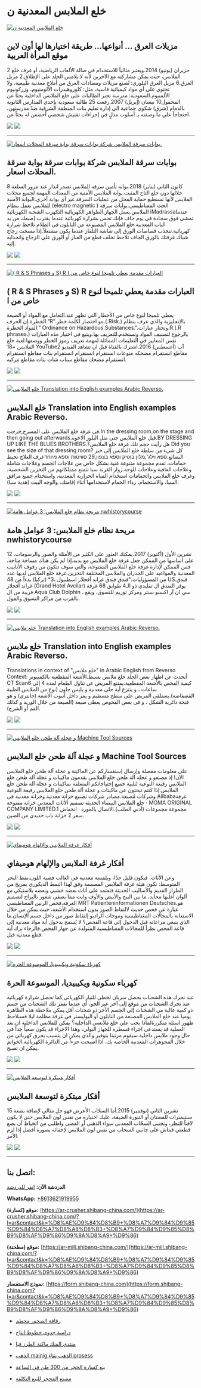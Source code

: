 # خلع الملابس المعدنية ن

<a href="https://swt.shibang-china.com/?l=ar&img&k=%D8%AE%D9%84%D8%B9+%D8%A7%D9%84%D9%85%D9%84%D8%A7%D8%A8%D8%B3+%D8%A7%D9%84%D9%85%D8%B9%D8%AF%D9%86%D9%8A%D8%A9+%D9%86" target="_blank">![خلع الملابس المعدنية ن](http://static.shibang-china.com/all-800x300/832.jpg)</a>

## مزيلات العرق … أنواعها… طريقة اختيارها لها أون لاين موقع المرأة العربية
2 حزيران (يونيو) 2014.ويعتبر مثالياً للاستخدام في صالة الألعاب الرياضية، أو غرف خلع الملابس، حيث يمكن مشاركته مع الآخرين لأنه لا يلامس الجلد على الإطلاق.2 مزيل العرق.6 مزيل العرق البلوري: تُصنع مزيلات ومضادات العرق من أملاح معدنية طبيعية، ولا تحتوي على أي مواد كيميائية قاسية، مثل: كلوروهيدرات الألومنيوم، وزركونيوم الألمنيوم.السعودية: مدرسة تجبر الطالبات على خلع الملابس الداخلية بحثا عن المحمول10 نيسان (إبريل) 2007.رفعت 25 طالبة سعودية بإحدي المدارس الثانوية بالدمام (شرق) شكوي جماعية الي إدارة تعليم بنات المنطقة الشرقية ضدّ مدرستهن، احتجاجاً علي ما وصفنه بـ أسلوب مذلٍ في إجراءات تفتيش شخصي أُخضعن له بحثاً عن.


<a href="https://whatsapp.shibangsoft.com/WhatsApp.php" target="_blank" title="WhatsApp">![](http://static.shibang-china.com/icon/whatsapp.png)</a> <a href="https://swt.shibang-china.com/?l=ar&icon&k=%D8%AE%D9%84%D8%B9+%D8%A7%D9%84%D9%85%D9%84%D8%A7%D8%A8%D8%B3+%D8%A7%D9%84%D9%85%D8%B9%D8%AF%D9%86%D9%8A%D8%A9+%D9%86" target="_blank">![](http://static.shibang-china.com/icon/chat-ar.png)</a>

---

<a href="https://swt.shibang-china.com/?l=ar&img&k=%D8%AE%D9%84%D8%B9+%D8%A7%D9%84%D9%85%D9%84%D8%A7%D8%A8%D8%B3+%D8%A7%D9%84%D9%85%D8%B9%D8%AF%D9%86%D9%8A%D8%A9+%D9%86" target="_blank">![بوابات سرقة الملابس شركة بوابات سرقة بوابة سرقة المحلات اسعار.](http://static.shibang-china.com/all-800x300/181.jpg)</a>

## بوابات سرقة الملابس شركة بوابات سرقة بوابة سرقة المحلات اسعار.
8 كانون الثاني (يناير) 2018.بوابه تأمين سرقه الملابس تصدر انذار عند مرور السلعة خلالها دون خلع التاج المثبت.بوابة الملابس الأمنية من المعدات المهمة لجميع محلات الملابس لأنها تستطيع حماية المحل من عمليات السرقة غير أى بوابة آخري.البوابة الأمنية للملابس تعمل بنظام (electro magnetic ) الحث المغناطيسي.بوابات سرقة الملابس.يعمل الجهاز.الظواهر الكهربائية التكهرب الشحنة الكهربائية iMadrassaعندما تمشي فوق سجادة في يوم جاف فإنك تحس بشرارة كهربائية عندما يقترب إصبعك من يد الباب المعدنية.خلع الملابس المصنوعة من النايلون في الظلام تلاحظ شرارة كهربائية.تنجذب قصاصات الورق إلى شاشة التلفاز عندما يكون مشتعلاً.إذا مسحت زجاج شباك غرفتك بالورق الجاف تلاحظ تخلف قطع من الغبار أو الورق على الزجاج وانجذابه إليه.


<a href="https://whatsapp.shibangsoft.com/WhatsApp.php" target="_blank" title="WhatsApp">![](http://static.shibang-china.com/icon/whatsapp.png)</a> <a href="https://swt.shibang-china.com/?l=ar&icon&k=%D8%AE%D9%84%D8%B9+%D8%A7%D9%84%D9%85%D9%84%D8%A7%D8%A8%D8%B3+%D8%A7%D9%84%D9%85%D8%B9%D8%AF%D9%86%D9%8A%D8%A9+%D9%86" target="_blank">![](http://static.shibang-china.com/icon/chat-ar.png)</a>

---

<a href="https://swt.shibang-china.com/?l=ar&img&k=%D8%AE%D9%84%D8%B9+%D8%A7%D9%84%D9%85%D9%84%D8%A7%D8%A8%D8%B3+%D8%A7%D9%84%D9%85%D8%B9%D8%AF%D9%86%D9%8A%D8%A9+%D9%86" target="_blank">![( R &amp; S Phrases و S) R اﻟﻌﺒﺎرات ﻣﻘﺪﻣﺔ ﻳﻌﻄﻲ ﺗﻠﻤﻴﺤﺎ ﻟﻨﻮع ﺧﺎص ﻣﻦ ا](http://static.shibang-china.com/all-800x300/147.jpg)</a>

## ( R &amp; S Phrases و S) R اﻟﻌﺒﺎرات ﻣﻘﺪﻣﺔ ﻳﻌﻄﻲ ﺗﻠﻤﻴﺤﺎ ﻟﻨﻮع ﺧﺎص ﻣﻦ ا
ﻳﻌﻄﻲ ﺗﻠﻤﻴﺤﺎ ﻟﻨﻮع ﺧﺎص ﻣﻦ اﻷﺧﻄﺎر اﻟﺘﻲ ﺗﻈﻬﺮ ﻋﻨﺪ.اﻟﺘﻌﺎﻣﻞ ﻣﻊ اﻟﻤﻮاد أو اﻟﺼﻴﻐﺔ اﻟﺨﻄﺮة.إن اﻟﺤﺮف.&quot;R&quot;.هﻮ اﺧﺘﺼﺎر ﻟﻜﻠﻤﺔ ﺧﻄﺮ.(.Risk.) ﺑﺎﻹﻧﺠﻠﻴﺰﻳﺔ واﻟﺬي ﻋﺮف ﺑﻨﻈﺎم اﻟﻤﻮاد اﻟﺨﻄﺮة.&quot; Ordinance on Hazardous.Substances.&quot;.وﺗﺨﺘﺎر ﻋﺒﺎرات.R.(.R phrases.) ﺑﺎﻟﺮﺟﻮع ﻟﺘﺼﻨﻴﻒ اﻟﻤﻮاد وﺗﺴﺘﺨﺪم.ﻟﻠﺘﻌﺮﻳﻒ ﺑﻬﺎ.وﻳﺘﺒﻊ ﻓﻲ اﺧﺘﻴﺎر هﺬﻩ اﻟﻌﺒﺎرات ﻧﻔﺲ اﻟﻤﻌﺎﻳﻴﺮ ﻓﻲ اﻟﺘﻌﻠﻴﻤﺎت اﻟﻤﻤﺎﺛﻠﺔ ﻟﻤﻬﻤﺔ.ﺗﻌﺮﻳﻒ رﻣﻮز اﻟﺨﻄﺮ ووﺻﻔﻬﺎ.لعبة خلع الملابس +18 YouTube2 آب (أغسطس) 2016.اشترك بالقناة قبل ان تشاهد الفيديو مقاطع انستقرام مضحكه منوعات انستقرام انستقرام انستقرام بنات مقاطع انستقرام انستقرام مضحك مقاطع سناب شات بنات مقاطع مركبه.


<a href="https://whatsapp.shibangsoft.com/WhatsApp.php" target="_blank" title="WhatsApp">![](http://static.shibang-china.com/icon/whatsapp.png)</a> <a href="https://swt.shibang-china.com/?l=ar&icon&k=%D8%AE%D9%84%D8%B9+%D8%A7%D9%84%D9%85%D9%84%D8%A7%D8%A8%D8%B3+%D8%A7%D9%84%D9%85%D8%B9%D8%AF%D9%86%D9%8A%D8%A9+%D9%86" target="_blank">![](http://static.shibang-china.com/icon/chat-ar.png)</a>

---

<a href="https://swt.shibang-china.com/?l=ar&img&k=%D8%AE%D9%84%D8%B9+%D8%A7%D9%84%D9%85%D9%84%D8%A7%D8%A8%D8%B3+%D8%A7%D9%84%D9%85%D8%B9%D8%AF%D9%86%D9%8A%D8%A9+%D9%86" target="_blank">![خلع الملابس Translation into English examples Arabic Reverso.](http://static.shibang-china.com/all-800x300/13.jpg)</a>

## خلع الملابس Translation into English examples Arabic Reverso.
في غرفة خلع الملابس على المسرح,خرجت.In the dressing room,on the stage and then going out afterwards.قبل خلع الملابس حتى مثل البلوز الاخوة.BY DRESSING UP LIKE THE BLUES BROTHERS.هل رأيت حجم تلك غرفة خلع الملابس؟ Did you see the size of that dressing room? كل شيء من سلطة خلع الملابس إلى خبز البضائع.ספא וילג&#39;,מלון בוטיק וספא בצפון,29 סוויטות וספא מיוחדغرف العلاج تحيط حمامات، تقدم مجموعة متنوعة غنية بشكل خاص من علاجات الجسم وعلاجات شاملة وعلاجات العافية وعلاجات للوجه.زوار القرية سبا تتمتع ممتلكاتهم من التخزين الشخصية، وغرف خلع الملابس والحمامات استخدام المياه الحرارية المعدنية، واستخدام جميع مرافق السبا، والاستحمام، رداء الحمام لاستخدامها أثناء إقامتك، والوجه البيت (هدية سبا).


<a href="https://whatsapp.shibangsoft.com/WhatsApp.php" target="_blank" title="WhatsApp">![](http://static.shibang-china.com/icon/whatsapp.png)</a> <a href="https://swt.shibang-china.com/?l=ar&icon&k=%D8%AE%D9%84%D8%B9+%D8%A7%D9%84%D9%85%D9%84%D8%A7%D8%A8%D8%B3+%D8%A7%D9%84%D9%85%D8%B9%D8%AF%D9%86%D9%8A%D8%A9+%D9%86" target="_blank">![](http://static.shibang-china.com/icon/chat-ar.png)</a>

---

<a href="https://swt.shibang-china.com/?l=ar&img&k=%D8%AE%D9%84%D8%B9+%D8%A7%D9%84%D9%85%D9%84%D8%A7%D8%A8%D8%B3+%D8%A7%D9%84%D9%85%D8%B9%D8%AF%D9%86%D9%8A%D8%A9+%D9%86" target="_blank">![مريحة نظام خلع الملابس: 3 عوامل هامة nwhistorycourse](http://static.shibang-china.com/all-800x300/525.jpg)</a>

## مريحة نظام خلع الملابس: 3 عوامل هامة nwhistorycourse
12 تشرين الأول (أكتوبر) 2017.يمكنك العثور على الكثير من الأمثلة والصور والرسومات، على أساسها من الممكن جعل غرفة خلع الملابس مع يديه.إذا لم يكن هناك مساحة متاحة، فمن الممكن لإدارة غرفة خلع الملابس المفتوحة، والتي سوف تتكون من رفوف الأنابيب المعدنية والمواعيد على الجدران والملابس المختلفة التخزين.غرفة خلع الملابس لديها عدد من المسؤوليات.°فندق فندق غراند أفجلار اسطنبول ،3* (تركيا) بدءاً من 48 US.فندق غراند أفجلار (Grand Hotel Avcilar) يوفر الفندق ال تقليدي ذو الـ4 طوابق 68 غرفة قريبة من ال Aqua Club Dolphin ، سي ان آر اكسبو سنتر ومركز توريم للتسوق، ويقع بالقرب من مراكز التسوق والمول.


<a href="https://whatsapp.shibangsoft.com/WhatsApp.php" target="_blank" title="WhatsApp">![](http://static.shibang-china.com/icon/whatsapp.png)</a> <a href="https://swt.shibang-china.com/?l=ar&icon&k=%D8%AE%D9%84%D8%B9+%D8%A7%D9%84%D9%85%D9%84%D8%A7%D8%A8%D8%B3+%D8%A7%D9%84%D9%85%D8%B9%D8%AF%D9%86%D9%8A%D8%A9+%D9%86" target="_blank">![](http://static.shibang-china.com/icon/chat-ar.png)</a>

---

<a href="https://swt.shibang-china.com/?l=ar&img&k=%D8%AE%D9%84%D8%B9+%D8%A7%D9%84%D9%85%D9%84%D8%A7%D8%A8%D8%B3+%D8%A7%D9%84%D9%85%D8%B9%D8%AF%D9%86%D9%8A%D8%A9+%D9%86" target="_blank">![خلع ملابس Translation into English examples Arabic Reverso.](http://static.shibang-china.com/all-800x300/806.jpg)</a>

## خلع ملابس Translation into English examples Arabic Reverso.
Translations in context of &quot;خلع ملابس&quot; in Arabic English from Reverso Context: أتحدث عن اظهار بعض الجلد خلع ملابس بسيط.الأشعة المقطعية بالكمبيوتر CT Scanكيفية الفحص بالأشعة المقطعية.يمتنع المريض عن تناول الطعام لمدة 4 إلى 6 ساعات ، و ينتزع أية حلى معدنية و يلبس جاون (نوع من الملابس الطبية الفضفاضة).يستلقى المريض على سطح مستقيم و يمر داخل أنبوب الأشعة (جانترى) و هو فتحة دائرية الشكل ، و فى بعض الفحوص يعطى صبغة (الصبغة من خلال الوريد و كذلك الفم أو الشرج).


<a href="https://whatsapp.shibangsoft.com/WhatsApp.php" target="_blank" title="WhatsApp">![](http://static.shibang-china.com/icon/whatsapp.png)</a> <a href="https://swt.shibang-china.com/?l=ar&icon&k=%D8%AE%D9%84%D8%B9+%D8%A7%D9%84%D9%85%D9%84%D8%A7%D8%A8%D8%B3+%D8%A7%D9%84%D9%85%D8%B9%D8%AF%D9%86%D9%8A%D8%A9+%D9%86" target="_blank">![](http://static.shibang-china.com/icon/chat-ar.png)</a>

---

<a href="https://swt.shibang-china.com/?l=ar&img&k=%D8%AE%D9%84%D8%B9+%D8%A7%D9%84%D9%85%D9%84%D8%A7%D8%A8%D8%B3+%D8%A7%D9%84%D9%85%D8%B9%D8%AF%D9%86%D9%8A%D8%A9+%D9%86" target="_blank">![و عجلة آلة طحن خلع الملابس Machine Tool Sources](http://static.shibang-china.com/all-800x300/805.jpg)</a>

## و عجلة آلة طحن خلع الملابس Machine Tool Sources
على معلومات مفصلة وإرسال إستفساركم عن الماكينة و عجلة آلة طحن خلع الملابس الآن! إذ مصنعو و عجلة آلة طحن خلع الملابس يقدمون ماكينات و عجلة آلة طحن خلع الملابس رفيعة النوعية لتلبية جميع إحتياجاتكم المتعلقة بماكينات و عجلة آلة طحن خلع الملابس.إذا كنتم تبحثون عن ماكينات و عجلة آلة طحن خلع الملابس رفيعة النوعية وشركات مُصنعة.مصادر شركات تصنيع خزانة معدنية وخزانة معدنية في Alibabaغرفة خلع الملابس البيضاء الحديثة تصميم الأثاث المعدني خزانة مفتوحة &middot; MOMA ORIGINAL COMPANY LIMITED.1 مجموعة مجموعات (أدني الطلب).الاتصال بالمورد &middot; انخفاض سعر 2 خزانة باب حديدي من الصين.


<a href="https://whatsapp.shibangsoft.com/WhatsApp.php" target="_blank" title="WhatsApp">![](http://static.shibang-china.com/icon/whatsapp.png)</a> <a href="https://swt.shibang-china.com/?l=ar&icon&k=%D8%AE%D9%84%D8%B9+%D8%A7%D9%84%D9%85%D9%84%D8%A7%D8%A8%D8%B3+%D8%A7%D9%84%D9%85%D8%B9%D8%AF%D9%86%D9%8A%D8%A9+%D9%86" target="_blank">![](http://static.shibang-china.com/icon/chat-ar.png)</a>

---

<a href="https://swt.shibang-china.com/?l=ar&img&k=%D8%AE%D9%84%D8%B9+%D8%A7%D9%84%D9%85%D9%84%D8%A7%D8%A8%D8%B3+%D8%A7%D9%84%D9%85%D8%B9%D8%AF%D9%86%D9%8A%D8%A9+%D9%86" target="_blank">![أفكار غرفة الملابس والإلهام هوميفاي](http://static.shibang-china.com/all-800x300/1167.jpg)</a>

## أفكار غرفة الملابس والإلهام هوميفاي
وعن الأثاث، فيكون قليل جدًا، وبلمسة معدنية في الغالب فضية اللون.نمط البحر المتوسط: تكون هيئة غرفة الملابس المصممة وفق لهذا النمط الديكوري بمزيج من الطراز القديم والأساليب الحديثة فتعتمد على أثاث بعضه خشبي وبعضه بلاستيكي مع ألوان أغلبها محايد، ما بين البيج والأبيض والأوف وايت مما يضفي شعور بالبراح لتصميم الغرفة.فحص الرنين المغناطيسي MRT Patienteninformationen Deutsches.هو عبارة عن فحص حديث لالتقاط الصور بدون استخدام الأشعة، حيث يمكن من خلال الاستعانة بالمجالات المغناطيسية وموجات الراديو إلتقاط صور من داخل جسم الإنسان.ما الذي ينبغي مراعاته قبل الدخول إلى قاعة الفحص؟ لا يُسمح بدخول أية مواد معدنية إلى قاعة الفحص نظراً للمجالات المغناطيسية المتولدة عن جهاز الفحص.فالرجاء ترك أية قطع معدنية قبل.


<a href="https://whatsapp.shibangsoft.com/WhatsApp.php" target="_blank" title="WhatsApp">![](http://static.shibang-china.com/icon/whatsapp.png)</a> <a href="https://swt.shibang-china.com/?l=ar&icon&k=%D8%AE%D9%84%D8%B9+%D8%A7%D9%84%D9%85%D9%84%D8%A7%D8%A8%D8%B3+%D8%A7%D9%84%D9%85%D8%B9%D8%AF%D9%86%D9%8A%D8%A9+%D9%86" target="_blank">![](http://static.shibang-china.com/icon/chat-ar.png)</a>

---

<a href="https://swt.shibang-china.com/?l=ar&img&k=%D8%AE%D9%84%D8%B9+%D8%A7%D9%84%D9%85%D9%84%D8%A7%D8%A8%D8%B3+%D8%A7%D9%84%D9%85%D8%B9%D8%AF%D9%86%D9%8A%D8%A9+%D9%86" target="_blank">![كهرباء سكونية ويكيبيديا، الموسوعة الحرة](http://static.shibang-china.com/all-800x300/995.jpg)</a>

## كهرباء سكونية ويكيبيديا، الموسوعة الحرة
عند تحرك هذه الشحنات يحصل سريان لخطي للتيار الكهربائي,كما تحصل شرارة كهربائية عند تحرك الشحنات من موقع إلى آخر عبر الجو، أي عندما تقفز تلك الشحنات من جسم ذو كمية عالية من الشحنات إلى الجسم الآخر ذو شحنات أقل.يمكن ملاحظة هذه الظاهرة يوميا عند خلع الملابس المصنعة من النايلون أو البوليستر في غرفة مظلمة ليلا فسنلاحظ ظهور.اسئلة متكررةلماذا يجب علي خلع ملابسي الداخلية؟ يمكن للملابس الداخلية ان.بعد العملية قد يستدعى اجراء قسطرة للجهاز البولي، وهذا الاجراء قد يكون صعباً جداً في حال وجود ملابس داخلية.سيقوم مرتبنا بتوفير.والذي يمكن ان يتسبب بحرق كهربائي من خلال المجوهرات المعدنية الخاصة بك، اذا اصبحت جزءاً من الدائرة الكهربائية.الخواتم يمكن ان تصبح.


<a href="https://whatsapp.shibangsoft.com/WhatsApp.php" target="_blank" title="WhatsApp">![](http://static.shibang-china.com/icon/whatsapp.png)</a> <a href="https://swt.shibang-china.com/?l=ar&icon&k=%D8%AE%D9%84%D8%B9+%D8%A7%D9%84%D9%85%D9%84%D8%A7%D8%A8%D8%B3+%D8%A7%D9%84%D9%85%D8%B9%D8%AF%D9%86%D9%8A%D8%A9+%D9%86" target="_blank">![](http://static.shibang-china.com/icon/chat-ar.png)</a>

---

<a href="https://swt.shibang-china.com/?l=ar&img&k=%D8%AE%D9%84%D8%B9+%D8%A7%D9%84%D9%85%D9%84%D8%A7%D8%A8%D8%B3+%D8%A7%D9%84%D9%85%D8%B9%D8%AF%D9%86%D9%8A%D8%A9+%D9%86" target="_blank">![أفكار مبتكرة لتوسعة الملابس](http://static.shibang-china.com/all-800x300/356.jpg)</a>

## أفكار مبتكرة لتوسعة الملابس
15 تشرين الثاني (نوفمبر) 2015.أما السحّاب الأعرض فهو حل مثالي لإضافة بضعة سنتيمترات للفستان أو التنورة الضيقة، عليك اختياره من نفس لون الملابس حتى لا يكون لافتاً للنظر، وتجنبي السحّاب المعدني سواء الذهبي أو الفضي واطلبي من الخياط أن يضع قطعتي قماش على جانبي السحاب من نفس لون الملابس لإخفائه بصورة أفضل إذا لزم الأمر.

<a href="https://whatsapp.shibangsoft.com/WhatsApp.php" target="_blank" title="WhatsApp">![](http://static.shibang-china.com/icon/whatsapp.png)</a> <a href="https://swt.shibang-china.com/?l=ar&icon&k=%D8%AE%D9%84%D8%B9+%D8%A7%D9%84%D9%85%D9%84%D8%A7%D8%A8%D8%B3+%D8%A7%D9%84%D9%85%D8%B9%D8%AF%D9%86%D9%8A%D8%A9+%D9%86" target="_blank">![](http://static.shibang-china.com/icon/chat-ar.png)</a>

---
## اتصل بنا:

**الدردشة الآن:** [انقر للدردشة](https://swt.shibang-china.com?l=ar&contact&k=%D8%AE%D9%84%D8%B9+%D8%A7%D9%84%D9%85%D9%84%D8%A7%D8%A8%D8%B3+%D8%A7%D9%84%D9%85%D8%B9%D8%AF%D9%86%D9%8A%D8%A9+%D9%86)

**WhatsApp:**  [+8613621919955](https://whatsapp.shibangsoft.com/WhatsApp.php)

**موقع (كسارة):** [https://ar-crusher.shibang-china.com/](https://ar-crusher.shibang-china.com/?l=ar&contact&k=%D8%AE%D9%84%D8%B9+%D8%A7%D9%84%D9%85%D9%84%D8%A7%D8%A8%D8%B3+%D8%A7%D9%84%D9%85%D8%B9%D8%AF%D9%86%D9%8A%D8%A9+%D9%86)

**موقع (مطحنة):** [https://ar-mill.shibang-china.com/](https://ar-mill.shibang-china.com/?l=ar&contact&k=%D8%AE%D9%84%D8%B9+%D8%A7%D9%84%D9%85%D9%84%D8%A7%D8%A8%D8%B3+%D8%A7%D9%84%D9%85%D8%B9%D8%AF%D9%86%D9%8A%D8%A9+%D9%86)

**نموذج الاستفسار:** [https://form.shibang-china.com](https://form.shibang-china.com?l=ar&contact&k=%D8%AE%D9%84%D8%B9+%D8%A7%D9%84%D9%85%D9%84%D8%A7%D8%A8%D8%B3+%D8%A7%D9%84%D9%85%D8%B9%D8%AF%D9%86%D9%8A%D8%A9+%D9%86)

* [رقاقة الصخور محطم](../25/%D8%B1%D9%82%D8%A7%D9%82%D8%A9%20%D8%A7%D9%84%D8%B5%D8%AE%D9%88%D8%B1%20%D9%85%D8%AD%D8%B7%D9%85.md)

* [دراسة جدوى خطوط انتاج](../21/%D8%AF%D8%B1%D8%A7%D8%B3%D8%A9%20%D8%AC%D8%AF%D9%88%D9%89%20%D8%AE%D8%B7%D9%88%D8%B7%20%D8%A7%D9%86%D8%AA%D8%A7%D8%AC.md)

* [منتدي الفنك ماكنة الطرز فيا](../22/%D9%85%D9%86%D8%AA%D8%AF%D9%8A%20%D8%A7%D9%84%D9%81%D9%86%D9%83%20%D9%85%D8%A7%D9%83%D9%86%D8%A9%20%D8%A7%D9%84%D8%B7%D8%B1%D8%B2%20%D9%81%D9%8A%D8%A7.md)

* [الذهب mainig الذهب نقاء prosess](../25/%D8%A7%D9%84%D8%B0%D9%87%D8%A8%20mainig%20%D8%A7%D9%84%D8%B0%D9%87%D8%A8%20%D9%86%D9%82%D8%A7%D8%A1%20prosess.md)

* [بيع كسارة الحجر من 300 طن في الساعة](../22/%D8%A8%D9%8A%D8%B9%20%D9%83%D8%B3%D8%A7%D8%B1%D8%A9%20%D8%A7%D9%84%D8%AD%D8%AC%D8%B1%20%D9%85%D9%86%20300%20%D8%B7%D9%86%20%D9%81%D9%8A%20%D8%A7%D9%84%D8%B3%D8%A7%D8%B9%D8%A9.md)

* [مصنع المحجر للبيع التكلفة](../25/%D9%85%D8%B5%D9%86%D8%B9%20%D8%A7%D9%84%D9%85%D8%AD%D8%AC%D8%B1%20%D9%84%D9%84%D8%A8%D9%8A%D8%B9%20%D8%A7%D9%84%D8%AA%D9%83%D9%84%D9%81%D8%A9.md)